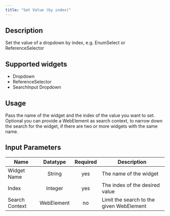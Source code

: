 ```yaml
---
title: "Set Value (by index)"
---
```

## Description
Set the value of a dropdown by index, e.g. EnumSelect or ReferenceSelector

## Supported widgets
 + Dropdown
 + ReferenceSelector
 + SearchInput Dropdown

## Usage
Pass the name of the widget and the index of the value you want to set.
Optional you can provide a WebElement as search context, to narrow down the search for the widget, if there are two or more widgets with the same name.

## Input Parameters

Name | Datatype | Required | Description
---- |:--------:| :-------:|---------------
Widget Name | String | yes | The name of the widget
Index | Integer | yes | The index of the desired value
Search Context | WebElement | no | Limit the search to the given WebElement
